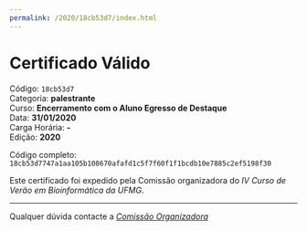 ```yaml
---
permalink: /2020/18cb53d7/index.html
---
```


# Certificado Válido

Código: `18cb53d7`<br>
Categoria: **palestrante**<br>
Curso: **Encerramento com o Aluno Egresso de Destaque**<br>
Data: **31/01/2020**<br>
Carga Horária: **-**<br>
Edição: **2020**<br>


Código completo: `18cb53d7747a1aa105b108670afafd1c5f7f60f1f1bcdb10e7885c2ef5198f30`


Este certificado foi expedido pela Comissão organizadora do *IV Curso de Verão em Bioinformática da UFMG*.

----

Qualquer dúvida contacte a [_Comissão Organizadora_](<mailto:cursobioinfoufmg@gmail.com$subject=[Certificados]>)


